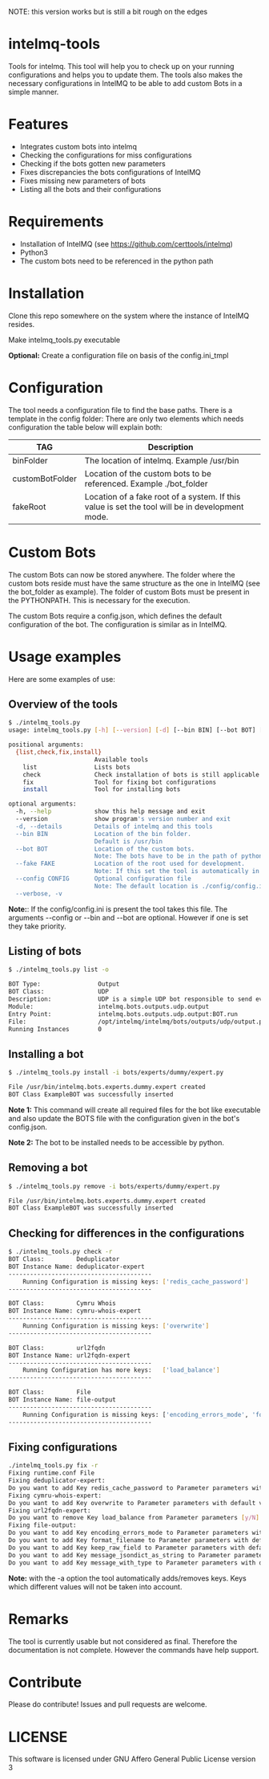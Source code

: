 NOTE: this version works but is still a bit rough on the edges

# intelmq-tools
Tools for intelmq. 
This tool will help you to check up on your running configurations and 
helps you to update them. The tools also makes the necessary configurations in IntelMQ 
to be able to add custom Bots in a simple manner.

# Features
* Integrates custom bots into intelmq
* Checking the configurations for miss configurations
* Checking if the bots gotten new parameters
* Fixes discrepancies the bots configurations of IntelMQ
* Fixes missing new parameters of bots
* Listing all the bots and their configurations

# Requirements
- Installation of IntelMQ (see https://github.com/certtools/intelmq)
- Python3
- The custom bots need to be referenced in the python path

# Installation
Clone this repo somewhere on the system where the instance of IntelMQ resides.

Make intelmq_tools.py executable

**Optional:** Create a configuration file on basis of the config.ini_tmpl 

# Configuration
The tool needs a configuration file to find the base paths. 
There is a template in the config folder:
There are only two elements which needs configuration the table below will explain both:

|TAG|Description|
|---|---|
| binFolder  | The location of intelmq. Example /usr/bin  |
| customBotFolder | Location of the custom bots to be referenced. Example ./bot_folder |
| fakeRoot | Location of a fake root of a system. If this value is set the tool will be in development mode.  |

# Custom Bots
The custom Bots can now be stored anywhere. The folder where the custom bots reside must have the same 
structure as the one in IntelMQ (see the bot_folder as example). The folder of custom Bots must be present in the PYTHONPATH.
This is necessary for the execution.

The custom Bots require a config.json, 
which defines the default configuration of the bot. 
The configuration is similar as in IntelMQ.

# Usage examples
Here are some examples of use:

## Overview of the tools

```bash
$ ./intelmq_tools.py
usage: intelmq_tools.py [-h] [--version] [-d] [--bin BIN] [--bot BOT] [--fake FAKE] [--config CONFIG] [--verbose] {list,check,fix,install} ...

positional arguments:
  {list,check,fix,install}
                        Available tools
    list                Lists bots
    check               Check installation of bots is still applicable
    fix                 Tool for fixing bot configurations
    install             Tool for installing bots

optional arguments:
  -h, --help            show this help message and exit
  --version             show program's version number and exit
  -d, --details         Details of intelmq and this tools
  --bin BIN             Location of the bin folder.
                        Default is /usr/bin
  --bot BOT             Location of the custom bots.
                        Note: The bots have to be in the path of python.
  --fake FAKE           Location of the root used for development.
                        Note: If this set the tool is automatically in dev mode.
  --config CONFIG       Optional configuration file
                        Note: The default location is ./config/config.ini
  --verbose, -v

```

**Note:**: If the config/config.ini is present the tool takes this file. 
The arguments --config or --bin and --bot are optional. However if one is set they take
priority.

## Listing of bots

```bash
$ ./intelmq_tools.py list -o

BOT Type:                Output
BOT Class:               UDP
Description:             UDP is a simple UDP bot responsible to send events to a udp port (e.g.: syslog daemon). For more explanations about the parameters field, checkout out the README.md
Module:                  intelmq.bots.outputs.udp.output
Entry Point:             intelmq.bots.outputs.udp.output:BOT.run
File:                    /opt/intelmq/intelmq/bots/outputs/udp/output.py
Running Instances        0

```

## Installing a bot

```bash
$ ./intelmq_tools.py install -i bots/experts/dummy/expert.py 

File /usr/bin/intelmq.bots.experts.dummy.expert created
BOT Class ExampleBOT was successfully inserted
```

**Note 1:** This command will create all required files for the bot 
like executable and also update the BOTS file with the configuration 
given in the bot's config.json.

**Note 2:** The bot to be installed needs to be accessible by python.
 
## Removing a bot

```bash
$ ./intelmq_tools.py remove -i bots/experts/dummy/expert.py 

File /usr/bin/intelmq.bots.experts.dummy.expert created
BOT Class ExampleBOT was successfully inserted
```

## Checking for differences in the configurations

```bash
$ ./intelmq_tools.py check -r
BOT Class:         Deduplicator
BOT Instance Name: deduplicator-expert
----------------------------------------
    Running Configuration is missing keys: ['redis_cache_password']
----------------------------------------

BOT Class:         Cymru Whois
BOT Instance Name: cymru-whois-expert
----------------------------------------
    Running Configuration is missing keys: ['overwrite']
----------------------------------------

BOT Class:         url2fqdn
BOT Instance Name: url2fqdn-expert
----------------------------------------
    Running Configuration has more keys:   ['load_balance']
----------------------------------------

BOT Class:         File
BOT Instance Name: file-output
----------------------------------------
    Running Configuration is missing keys: ['encoding_errors_mode', 'format_filename', 'keep_raw_field', 'message_jsondict_as_string', 'message_with_type']
----------------------------------------

```
## Fixing configurations

```bash
./intelmq_tools.py fix -r
Fixing runtime.conf File
Fixing deduplicator-expert:
Do you want to add Key redis_cache_password to Parameter parameters with default value None [y/N] y
Fixing cymru-whois-expert:
Do you want to add Key overwrite to Parameter parameters with default value False [y/N] y
Fixing url2fqdn-expert:
Do you want to remove Key load_balance from Parameter parameters [y/N] y
Fixing file-output:
Do you want to add Key encoding_errors_mode to Parameter parameters with default value strict [y/N] y
Do you want to add Key format_filename to Parameter parameters with default value False [y/N] y
Do you want to add Key keep_raw_field to Parameter parameters with default value False [y/N] y
Do you want to add Key message_jsondict_as_string to Parameter parameters with default value False [y/N] y
Do you want to add Key message_with_type to Parameter parameters with default value False [y/N] y
```
**Note:** with the -a option the tool automatically adds/removes keys. 
Keys which different values will not be taken into account. 

# Remarks
The tool is currently usable but not considered as final. 
Therefore the documentation is not complete. 
However the commands have help support.

# Contribute

Please do contribute! Issues and pull requests are welcome.

# LICENSE

This software is licensed under GNU Affero General Public License version 3
